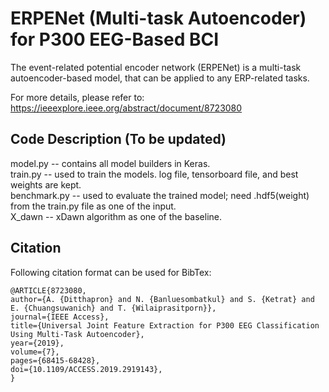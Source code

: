 # ERPENet (Multi-task Autoencoder) for P300 EEG-Based BCI
The event-related potential encoder network (ERPENet) is a multi-task autoencoder-based model, that can be applied to any ERP-related tasks. 

For more details, please refer to: https://ieeexplore.ieee.org/abstract/document/8723080


## Code Description (To be updated) ##
model.py -- contains all model builders in Keras.  
train.py -- used to train the models. log file, tensorboard file, and best weights are kept.  
benchmark.py -- used to evaluate the trained model; need .hdf5(weight) from the train.py file as one of the input.  
X_dawn -- xDawn algorithm as one of the baseline.  


## Citation ##
Following citation format can be used for BibTex:

    @ARTICLE{8723080,
    author={A. {Ditthapron} and N. {Banluesombatkul} and S. {Ketrat} and E. {Chuangsuwanich} and T. {Wilaiprasitporn}},
    journal={IEEE Access},
    title={Universal Joint Feature Extraction for P300 EEG Classification Using Multi-Task Autoencoder},
    year={2019},
    volume={7},
    pages={68415-68428},
    doi={10.1109/ACCESS.2019.2919143},
    }
